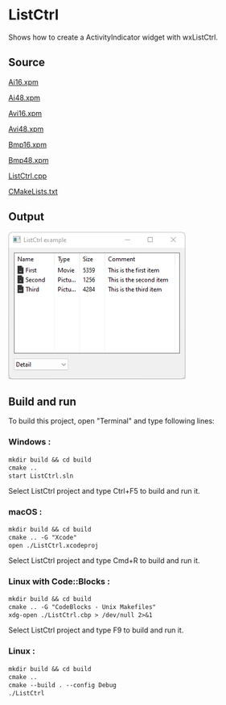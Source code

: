 # ListCtrl

Shows how to create a ActivityIndicator widget with wxListCtrl.

## Source

[Ai16.xpm](Ai16.xpm)

[Ai48.xpm](Ai48.xpm)

[Avi16.xpm](Avi16.xpm)

[Avi48.xpm](Avi48.xpm)

[Bmp16.xpm](Bmp16.xpm)

[Bmp48.xpm](Bmp48.xpm)

[ListCtrl.cpp](ListCtrl.cpp)

[CMakeLists.txt](CMakeLists.txt)

## Output

![output](../../../docs/Pictures/ListCtrl.png)

## Build and run

To build this project, open "Terminal" and type following lines:

### Windows :

``` shell
mkdir build && cd build
cmake .. 
start ListCtrl.sln
```

Select ListCtrl project and type Ctrl+F5 to build and run it.

### macOS :

``` shell
mkdir build && cd build
cmake .. -G "Xcode"
open ./ListCtrl.xcodeproj
```

Select ListCtrl project and type Cmd+R to build and run it.

### Linux with Code::Blocks :

``` shell
mkdir build && cd build
cmake .. -G "CodeBlocks - Unix Makefiles"
xdg-open ./ListCtrl.cbp > /dev/null 2>&1
```

Select ListCtrl project and type F9 to build and run it.

### Linux :

``` shell
mkdir build && cd build
cmake .. 
cmake --build . --config Debug
./ListCtrl
```
